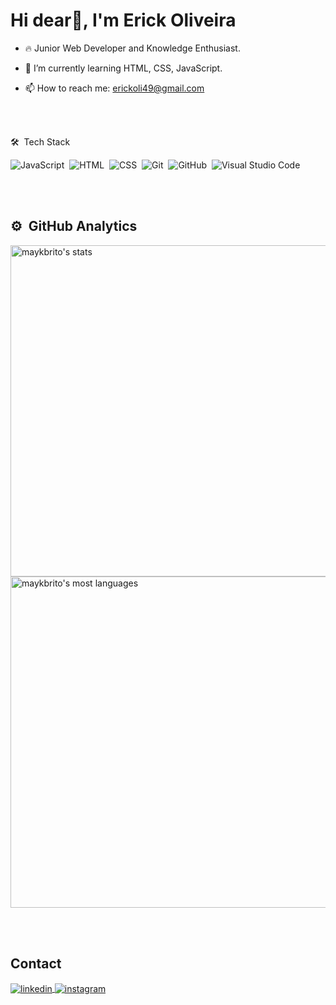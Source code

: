 <h1 align="left">Hi dear👋, I'm Erick Oliveira</h1>

- 🔥 Junior Web Developer and Knowledge Enthusiast.

- 🌱 I’m currently learning HTML, CSS, JavaScript.

- 📫 How to reach me: erickoli49@gmail.com

<br></br>

🛠 &nbsp;Tech Stack

![JavaScript](https://img.shields.io/badge/-JavaScript-05122A?style=flat&logo=javascript)&nbsp;
![HTML](https://img.shields.io/badge/-HTML-05122A?style=flat&logo=HTML5)&nbsp;
![CSS](https://img.shields.io/badge/-CSS-05122A?style=flat&logo=CSS3&logoColor=1572B6)&nbsp;
![Git](https://img.shields.io/badge/-Git-05122A?style=flat&logo=git)&nbsp;
![GitHub](https://img.shields.io/badge/-GitHub-05122A?style=flat&logo=github)&nbsp;
![Visual Studio Code](https://img.shields.io/badge/-Visual%20Studio%20Code-05122A?style=flat&logo=visual-studio-code&logoColor=007ACC)&nbsp;

<br></br>
## ⚙️ &nbsp;GitHub Analytics

<p align="left">
<img width="530em" src="https://github-readme-stats.vercel.app/api?username=DevErickOliveira&show_icons=true&theme=vision-friendly-dark" alt="maykbrito's stats"/>
<img width="530em" src="https://github-readme-stats.vercel.app/api/top-langs/?username=DevErickOliveira&layout=compact&theme=vision-friendly-dark" alt="maykbrito's most languages"/>
</p>

<br></br>

## Contact

<p align="left" style="background:">
<a href="https://www.linkedin.com/in/%C3%A9rick-oliveira-199330268/" target="_blank">
  <img align="center" src="https://img.shields.io/badge/-Érick Oliveira-05122A?style=flat&logo=linkedin" alt="linkedin"/>
</a>
<a href="https://www.instagram.com/erickf_oliveira/" target="_blank">
 <img align="center" src="https://img.shields.io/badge/-Érick Oliveira-05122A?style=flat&logo=instagram" alt="instagram"/>
</a>
</p>
